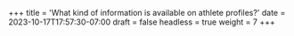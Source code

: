 +++
title = 'What kind of information is available on athlete profiles?'
date = 2023-10-17T17:57:30-07:00
draft = false
headless = true
weight = 7
+++
